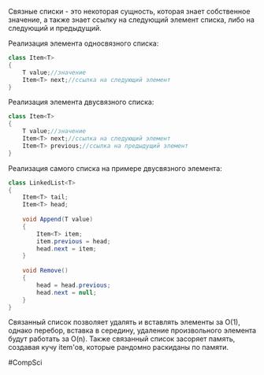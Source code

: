 Связные списки - это некоторая сущность, которая знает собственное значение, а также знает ссылку на следующий элемент списка, либо на следующий и предыдущий.

Реализация элемента односвязного списка:
```cs
class Item<T>
{
	T value;//значение
	Item<T> next;//ссылка на следующий элемент
}
```

Реализация элемента двусвязного списка:
```cs
class Item<T>
{
	T value;//значение
	Item<T> next;//ссылка на следующий элемент
	Item<T> previous;//ссылка на предыдущий элемент
}
```

Реализация самого списка на примере двусвязного элемента:
```cs
class LinkedList<T>
{
	Item<T> tail;
	Item<T> head;
	
	void Append(T value)
	{
		Item<T> item;
		item.previous = head;
		head.next = item;
	}
	
	void Remove()
	{
		head = head.previous;
		head.next = null;
	}
}
```

Связанный список позволяет удалять и вставлять элементы за O(1), однако перебор, вставка в середину, удаление произвольного элемента будут работать за O(n). Также связанный список засоряет память, создавая кучу item'ов, которые рандомно раскиданы по памяти.

#CompSci